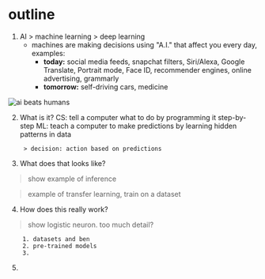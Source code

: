 # outline
1. AI > machine learning > deep learning
	- machines are making decisions using "A.I." that affect you every day, examples:
		- **today:** social media feeds, snapchat filters, Siri/Alexa, Google Translate, Portrait mode, Face ID, recommender engines, online advertising, grammarly
		- **tomorrow:** self-driving cars, medicine

![ai beats humans](https://i.ibb.co/4sdFz9L/Screenshot-2019-12-10-at-11-53-15-AM.png)

2. What is it?
	CS: tell a computer what to do by programming it step-by-step
	ML: teach a computer to make predictions by learning hidden patterns in data
	
		> decision: action based on predictions
		
3. What does that looks like?

> show example of inference

> example of transfer learning, train on a dataset

4. How does this really work?

> show logistic neuron.  too much detail?

		1. datasets and ben
		2. pre-trained models
		3. 

5. 


<!--stackedit_data:
eyJoaXN0b3J5IjpbMTUyNjk0MTQ5LDE4NzM4MzYxMjksMTY2Nj
Y1OTE4NiwtMTQ1NTgxMDkzOSwtMjU4MTAzOTY3LC0xNTM0OTkw
NjQ0LDIwNDAyOTc2MjJdfQ==
-->